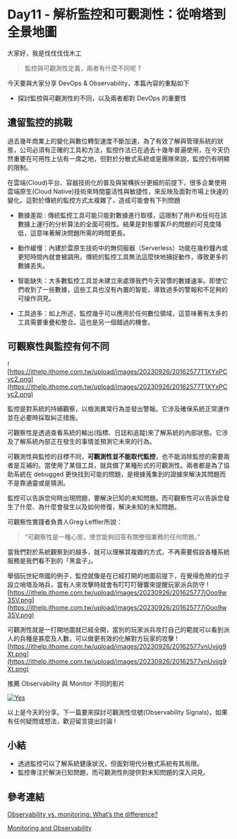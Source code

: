 # Day11 - 解析監控和可觀測性：從哨塔到全景地圖

大家好，我是伐伐伐伐木工

> 監控與可觀測性定義，兩者有什麼不同呢 ?

今天要與大家分享 DevOps & Observability，本篇內容的重點如下
- 探討監控與可觀測性的不同，以及兩者都對 DevOps 的重要性

## 遺留監控的挑戰 
過去幾年商業上的變化與數位轉型速度不斷加速，為了有效了解與管理系統的狀態，公司必須有正確的工具和方法，監控作法已在過去十幾年普遍使用，在今天仍然重要在可用性上佔有一席之地，但對於分散式系統或是團隊來說，監控仍有明顯的限制。

在雲端(Cloud)平台、容器技術化的普及與架構拆分更細的前提下，很多企業使用雲端原生(Cloud Native)技術來時間靈活性與敏捷性，來反映及面對市場上快速的變化。這對於傳統的監控方式太複雜了，造成可能會有下列問題
- 數據差距 : 傳統監控工具可能只能對數據進行取樣，這限制了用戶和任何在該數據上運行的分析算法的全面可視性。結果是對影響客戶的問題的可見度降低，這意味著解決問題所需的時間更長。

- 動作緩慢：內建於雲原生技術中的無伺服器（Serverless）功能在幾秒鐘內或更短時間內就會被調用。傳統的監控工具無法這麼快地捕捉動作，導致更多的數據丟失。

- 智能缺失：大多數監控工具並未建立來處理我們今天習慣的數據速率。即使它們收到了一些數據，這些工具也沒有內置的智能，導致過多的警報和不足夠的可操作洞見。

- 工具過多：如上所述，監控幾乎可以應用於任何數位領域，這意味著有太多的工具需要重疊和整合。這也是另一個錯過的機會。

## 可觀察性與監控有何不同
![https://ithelp.ithome.com.tw/upload/images/20230926/20162577T1XYxPCyc2.png](https://ithelp.ithome.com.tw/upload/images/20230926/20162577T1XYxPCyc2.png)

監控是對系統的持續觀察，以檢測異常行為並發出警報。它涉及確保系統正常運作並在必要時採取糾正措施。

可觀察性是透過查看系統的輸出(指標、日誌和追蹤)來了解系統的內部狀態。它涉及了解系統內部正在發生的事情並預測它未來的行為。

可觀測性與監控的目標不同，**可觀測性並不能取代監控**，也不能消除監控的需要兩者是互補的。當使用了某個工具，就具備了某種形式的可觀測性。兩者都是為了協助系統在 debugged 更快找到可能的問題，是根據蒐集到的證據來解決其問題而不是靠通靈或是猜測。

監控可以告訴您何時出現問題，要解決已知的未知問題。而可觀察性可以告訴您發生了什麼、為什麼會發生以及如何修復，解決未知的未知問題。

可觀察性實踐者負責人Greg Leffler所說：
> “可觀察性是一種心態，使您能夠回答有關整個業務的任何問題。”

當我們對於系統觀察到的越多，就可以理解其複雜的方式，不再需要假設各種系統服務是我們看不到的「黑盒子」。

舉個玩世紀帝國的例子，監控就像是在已經打開的地圖前提下，在覺得危險的位子設立哨塔及哨兵，當有人來攻擊時就會有叮叮叮聲響來提醒玩家派兵防守
![https://ithelp.ithome.com.tw/upload/images/20230926/201625777jOoo9w3SV.png](https://ithelp.ithome.com.tw/upload/images/20230926/201625777jOoo9w3SV.png)

可觀測性就是一打開地圖就已經全開，當別的玩家派兵攻打自己的範就可以看到派人的兵種是甚麼及人數，可以做更有效的化解對方玩家的攻擊
![https://ithelp.ithome.com.tw/upload/images/20230926/20162577vnUvjjg9Xt.png](https://ithelp.ithome.com.tw/upload/images/20230926/20162577vnUvjjg9Xt.png)
 
推薦 Observability 與 Monitor 不同的影片

[![Yes](https://img.youtube.com/vi/rL33J-X9_u0/0.jpg)](https://www.youtube.com/watch?v=rL33J-X9_u0)


以上是今天的分享。下一篇要來探討可觀測性信號(Observability Signals)，如果有任何疑問或想法，歡迎留言提出討論 !

## 小結
- 透過監控可以了解系統健康狀況，但面對現代分散式系統有其局限。
- 監控專注於解決已知問題，而可觀測性則提供對未知問題的深入洞見。

## 參考連結
[Observability vs. monitoring: What’s the difference?](https://www.ibm.com/blog/observability-vs-monitoring/)

[Monitoring and Observability](https://copyconstruct.medium.com/monitoring-and-observability-8417d1952e1c)
